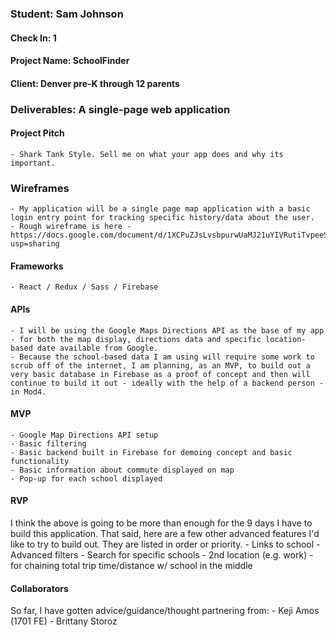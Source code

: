 ### Student: Sam Johnson

#### Check In: 1

#### Project Name: SchoolFinder

#### Client: Denver pre-K through 12 parents

### Deliverables: A single-page web application

#### Project Pitch
    - Shark Tank Style. Sell me on what your app does and why its important.

### Wireframes
    - My application will be a single page map application with a basic login entry point for tracking specific history/data about the user.
    - Rough wireframe is here - https://docs.google.com/document/d/1XCPuZJsLvsbpurwUaMJ21uYIVRutiTvpeeSv9EpaCi4/edit?usp=sharing

#### Frameworks
    - React / Redux / Sass / Firebase

#### APIs
    - I will be using the Google Maps Directions API as the base of my app - for both the map display, directions data and specific location-based date available from Google.
    - Because the school-based data I am using will require some work to scrub off of the internet, I am planning, as an MVP, to build out a very basic database in Firebase as a proof of concept and then will continue to build it out - ideally with the help of a backend person - in Mod4.

#### MVP
    - Google Map Directions API setup
    - Basic filtering
    - Basic backend built in Firebase for demoing concept and basic functionality
    - Basic information about commute displayed on map
    - Pop-up for each school displayed

#### RVP
  I think the above is going to be more than enough for the 9 days I have to build this application.  That said, here are a few other advanced features I'd like to try to build out.  They are listed in order or priority.
    - Links to school
    - Advanced filters
    - Search for specific schools
    - 2nd location (e.g. work) - for chaining total trip time/distance w/ school in the middle

#### Collaborators
  So far, I have gotten advice/guidance/thought partnering from:
    - Keji Amos (1701 FE)
    - Brittany Storoz
